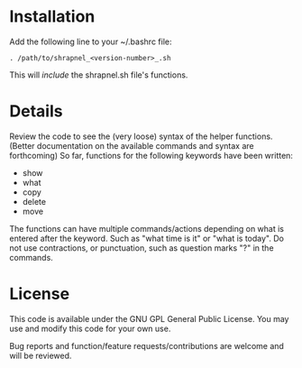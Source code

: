 # Installation #

Add the following line to your ~/.bashrc file:

```
. /path/to/shrapnel_<version-number>_.sh
```

This will _include_ the shrapnel.sh file's functions.

# Details #

Review the code to see the (very loose) syntax of the helper functions.
(Better documentation on the available commands and syntax are forthcoming)
So far, functions for the following keywords have been written:
  * show
  * what
  * copy
  * delete
  * move

The functions can have multiple commands/actions depending on what is entered after the keyword. Such as "what time is it" or "what is today".
Do not use contractions, or punctuation, such as question marks "?" in the commands.


# License #

This code is available under the GNU GPL General Public License.
You may use and modify this code for your own use.

Bug reports and function/feature requests/contributions are welcome and will be reviewed.